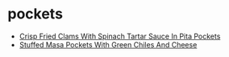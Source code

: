 # pockets

 * [Crisp Fried Clams With Spinach Tartar Sauce In Pita Pockets](index/c/crisp-fried-clams-with-spinach-tartar-sauce-in-pita-pockets-10475.json)
 * [Stuffed Masa Pockets With Green Chiles And Cheese](index/s/stuffed-masa-pockets-with-green-chiles-and-cheese-108027.json)

